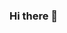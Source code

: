 ### Hi there 👋

<!--
**saphirkoeum/saphirkoeum** is a ✨ _special_ ✨ repository because its `README.md` (this file) appears on your GitHub profile.

Here are some ideas to get you started:

- 🤔 I’m looking for a 6 months intership around Paris
- 🌱 I’m currently learning Vanilla JS & WordPress
- 👯 I’m looking to collaborate on various project
- 💬 Ask me about .
- 📫 
- ⚡ Fun fact: ...
-->
